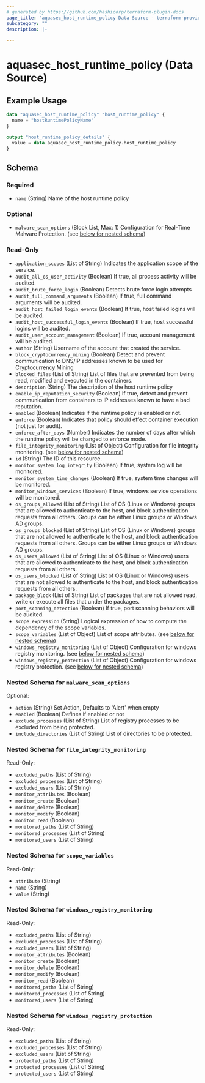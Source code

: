 ```yaml
---
# generated by https://github.com/hashicorp/terraform-plugin-docs
page_title: "aquasec_host_runtime_policy Data Source - terraform-provider-aquasec"
subcategory: ""
description: |-
  
---
```


# aquasec_host_runtime_policy (Data Source)



## Example Usage

```terraform
data "aquasec_host_runtime_policy" "host_runtime_policy" {
  name = "hostRuntimePolicyName"
}

output "host_runtime_policy_details" {
  value = data.aquasec_host_runtime_policy.host_runtime_policy
}
```

<!-- schema generated by tfplugindocs -->
## Schema

### Required

- `name` (String) Name of the host runtime policy

### Optional

- `malware_scan_options` (Block List, Max: 1) Configuration for Real-Time Malware Protection. (see [below for nested schema](#nestedblock--malware_scan_options))

### Read-Only

- `application_scopes` (List of String) Indicates the application scope of the service.
- `audit_all_os_user_activity` (Boolean) If true, all process activity will be audited.
- `audit_brute_force_login` (Boolean) Detects brute force login attempts
- `audit_full_command_arguments` (Boolean) If true, full command arguments will be audited.
- `audit_host_failed_login_events` (Boolean) If true, host failed logins will be audited.
- `audit_host_successful_login_events` (Boolean) If true, host successful logins will be audited.
- `audit_user_account_management` (Boolean) If true, account management will be audited.
- `author` (String) Username of the account that created the service.
- `block_cryptocurrency_mining` (Boolean) Detect and prevent communication to DNS/IP addresses known to be used for Cryptocurrency Mining
- `blocked_files` (List of String) List of files that are prevented from being read, modified and executed in the containers.
- `description` (String) The description of the host runtime policy
- `enable_ip_reputation_security` (Boolean) If true, detect and prevent communication from containers to IP addresses known to have a bad reputation.
- `enabled` (Boolean) Indicates if the runtime policy is enabled or not.
- `enforce` (Boolean) Indicates that policy should effect container execution (not just for audit).
- `enforce_after_days` (Number) Indicates the number of days after which the runtime policy will be changed to enforce mode.
- `file_integrity_monitoring` (List of Object) Configuration for file integrity monitoring. (see [below for nested schema](#nestedatt--file_integrity_monitoring))
- `id` (String) The ID of this resource.
- `monitor_system_log_integrity` (Boolean) If true, system log will be monitored.
- `monitor_system_time_changes` (Boolean) If true, system time changes will be monitored.
- `monitor_windows_services` (Boolean) If true, windows service operations will be monitored.
- `os_groups_allowed` (List of String) List of OS (Linux or Windows) groups that are allowed to authenticate to the host, and block authentication requests from all others. Groups can be either Linux groups or Windows AD groups.
- `os_groups_blocked` (List of String) List of OS (Linux or Windows) groups that are not allowed to authenticate to the host, and block authentication requests from all others. Groups can be either Linux groups or Windows AD groups.
- `os_users_allowed` (List of String) List of OS (Linux or Windows) users that are allowed to authenticate to the host, and block authentication requests from all others.
- `os_users_blocked` (List of String) List of OS (Linux or Windows) users that are not allowed to authenticate to the host, and block authentication requests from all others.
- `package_block` (List of String) List of packages that are not allowed read, write or execute all files that under the packages.
- `port_scanning_detection` (Boolean) If true, port scanning behaviors will be audited.
- `scope_expression` (String) Logical expression of how to compute the dependency of the scope variables.
- `scope_variables` (List of Object) List of scope attributes. (see [below for nested schema](#nestedatt--scope_variables))
- `windows_registry_monitoring` (List of Object) Configuration for windows registry monitoring. (see [below for nested schema](#nestedatt--windows_registry_monitoring))
- `windows_registry_protection` (List of Object) Configuration for windows registry protection. (see [below for nested schema](#nestedatt--windows_registry_protection))

<a id="nestedblock--malware_scan_options"></a>
### Nested Schema for `malware_scan_options`

Optional:

- `action` (String) Set Action, Defaults to 'Alert' when empty
- `enabled` (Boolean) Defines if enabled or not
- `exclude_processes` (List of String) List of registry processes to be excluded from being protected.
- `include_directories` (List of String) List of directories to be protected.


<a id="nestedatt--file_integrity_monitoring"></a>
### Nested Schema for `file_integrity_monitoring`

Read-Only:

- `excluded_paths` (List of String)
- `excluded_processes` (List of String)
- `excluded_users` (List of String)
- `monitor_attributes` (Boolean)
- `monitor_create` (Boolean)
- `monitor_delete` (Boolean)
- `monitor_modify` (Boolean)
- `monitor_read` (Boolean)
- `monitored_paths` (List of String)
- `monitored_processes` (List of String)
- `monitored_users` (List of String)


<a id="nestedatt--scope_variables"></a>
### Nested Schema for `scope_variables`

Read-Only:

- `attribute` (String)
- `name` (String)
- `value` (String)


<a id="nestedatt--windows_registry_monitoring"></a>
### Nested Schema for `windows_registry_monitoring`

Read-Only:

- `excluded_paths` (List of String)
- `excluded_processes` (List of String)
- `excluded_users` (List of String)
- `monitor_attributes` (Boolean)
- `monitor_create` (Boolean)
- `monitor_delete` (Boolean)
- `monitor_modify` (Boolean)
- `monitor_read` (Boolean)
- `monitored_paths` (List of String)
- `monitored_processes` (List of String)
- `monitored_users` (List of String)


<a id="nestedatt--windows_registry_protection"></a>
### Nested Schema for `windows_registry_protection`

Read-Only:

- `excluded_paths` (List of String)
- `excluded_processes` (List of String)
- `excluded_users` (List of String)
- `protected_paths` (List of String)
- `protected_processes` (List of String)
- `protected_users` (List of String)


